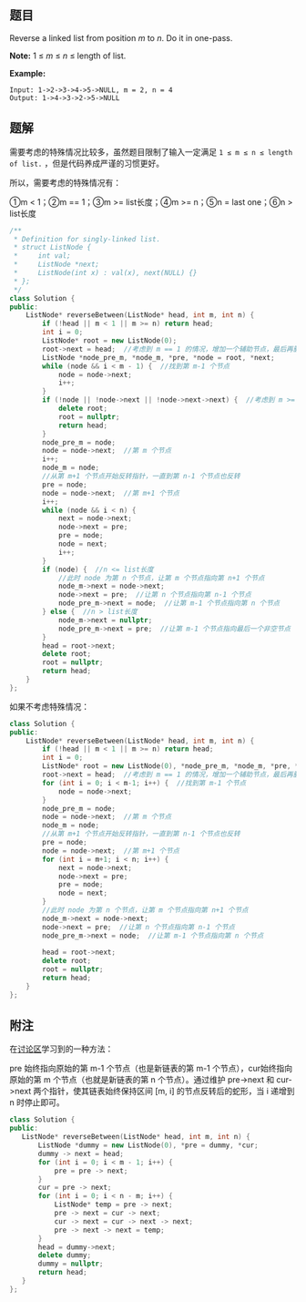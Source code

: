 ## 题目

Reverse a linked list from position *m* to *n*. Do it in one-pass.

**Note:** 1 ≤ *m* ≤ *n* ≤ length of list.

**Example:**

```
Input: 1->2->3->4->5->NULL, m = 2, n = 4
Output: 1->4->3->2->5->NULL
```



## 题解

需要考虑的特殊情况比较多，虽然题目限制了输入一定满足 `1 ≤ m ≤ n ≤ length of list.` ，但是代码养成严谨的习惯更好。

所以，需要考虑的特殊情况有：

①m < 1；②m == 1；③m >= list长度；④m >= n；⑤n = last one；⑥n > list长度

```c++
/**
 * Definition for singly-linked list.
 * struct ListNode {
 *     int val;
 *     ListNode *next;
 *     ListNode(int x) : val(x), next(NULL) {}
 * };
 */
class Solution {
public:
    ListNode* reverseBetween(ListNode* head, int m, int n) {
        if (!head || m < 1 || m >= n) return head;
        int i = 0;
        ListNode* root = new ListNode(0);
        root->next = head;  //考虑到 m == 1 的情况，增加一个辅助节点，最后再删除
        ListNode *node_pre_m, *node_m, *pre, *node = root, *next;
        while (node && i < m - 1) {  //找到第 m-1 个节点
            node = node->next;
            i++;
        }
        if (!node || !node->next || !node->next->next) {  //考虑到 m >= list长度 的情况，此时第 m-1、m、m+1 个节点至少有一个不存在，无解
            delete root;
            root = nullptr;
            return head;
        }
        node_pre_m = node;
        node = node->next;  //第 m 个节点
        i++;
        node_m = node;
        //从第 m+1 个节点开始反转指针，一直到第 n-1 个节点也反转
        pre = node;
        node = node->next;  //第 m+1 个节点
        i++;
        while (node && i < n) {
            next = node->next;
            node->next = pre;
            pre = node;
            node = next;
            i++;
        }
        if (node) {  //n <= list长度
            //此时 node 为第 n 个节点，让第 m 个节点指向第 n+1 个节点
            node_m->next = node->next;
            node->next = pre;  //让第 n 个节点指向第 n-1 个节点
            node_pre_m->next = node;  //让第 m-1 个节点指向第 n 个节点
        } else {  //n > list长度
            node_m->next = nullptr;
            node_pre_m->next = pre;  //让第 m-1 个节点指向最后一个非空节点
        }
        head = root->next;
        delete root;
        root = nullptr;
        return head;
    }
};
```

如果不考虑特殊情况：

```c++
class Solution {
public:
    ListNode* reverseBetween(ListNode* head, int m, int n) {
        if (!head || m < 1 || m >= n) return head;
        int i = 0;
        ListNode* root = new ListNode(0), *node_pre_m, *node_m, *pre, *node = root, *next;
        root->next = head;  //考虑到 m == 1 的情况，增加一个辅助节点，最后再删除
        for (int i = 0; i < m-1; i++) {  //找到第 m-1 个节点
            node = node->next;
        }
        node_pre_m = node;
        node = node->next;  //第 m 个节点
        node_m = node;
        //从第 m+1 个节点开始反转指针，一直到第 n-1 个节点也反转
        pre = node;
        node = node->next;  //第 m+1 个节点
        for (int i = m+1; i < n; i++) {
            next = node->next;
            node->next = pre;
            pre = node;
            node = next;
        }
        //此时 node 为第 n 个节点，让第 m 个节点指向第 n+1 个节点
        node_m->next = node->next;
        node->next = pre;  //让第 n 个节点指向第 n-1 个节点
        node_pre_m->next = node;  //让第 m-1 个节点指向第 n 个节点
        
        head = root->next;
        delete root;
        root = nullptr;
        return head;
    }
};
```



## 附注

在[讨论区](https://leetcode.com/problems/reverse-linked-list-ii/discuss/30668/C%2B%2B-simple)学习到的一种方法：

pre 始终指向原始的第 m-1 个节点（也是新链表的第 m-1 个节点），cur始终指向原始的第 m 个节点（也就是新链表的第 n 个节点）。通过维护 pre->next 和 cur->next 两个指针，使其链表始终保持区间 [m, i] 的节点反转后的蛇形，当 i 递增到 n 时停止即可。

```c++
class Solution {
public:
   ListNode* reverseBetween(ListNode* head, int m, int n) {
       ListNode *dummy = new ListNode(0), *pre = dummy, *cur;
       dummy -> next = head;
       for (int i = 0; i < m - 1; i++) {
           pre = pre -> next;
       }
       cur = pre -> next;
       for (int i = 0; i < n - m; i++) {
           ListNode* temp = pre -> next;
           pre -> next = cur -> next;
           cur -> next = cur -> next -> next;
           pre -> next -> next = temp;
       }
       head = dummy->next;
       delete dummy;
       dummy = nullptr;
       return head;
   }
};
```



